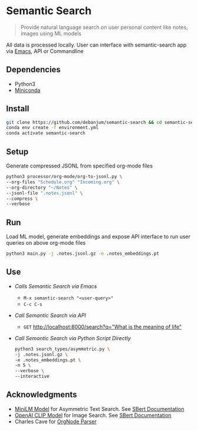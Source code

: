 Semantic Search
===
> Provide natural language search on user personal content like notes, images using ML models

All data is processed locally. User can interface with semantic-search app via [Emacs](https://github.com/debanjum/emacs-semantic-search), API or Commandline

Dependencies
----
  - Python3
  - [Miniconda](https://docs.conda.io/en/latest/miniconda.html#latest-miniconda-installer-links)

Install
---
  ```sh
  git clone https://github.com/debanjum/semantic-search && cd semantic-search
  conda env create -f environment.yml
  conda activate semantic-search
  ```

Setup
---
  Generate compressed JSONL from specified org-mode files
  ```sh
  python3 processor/org-mode/org-to-jsonl.py \
  --org-files "Schedule.org" "Incoming.org" \
  --org-directory "~/Notes" \
  --jsonl-file ".notes.jsonl" \
  --compress \
  --verbose
  ```

Run
---
  Load ML model, generate embeddings and expose API interface to run user queries on above org-mode files
  ```sh
  python3 main.py -j .notes.jsonl.gz -e .notes_embeddings.pt
  ```
    
Use
---
  - *Calls Semantic Search via Emacs*
    - `M-x semantic-search "<user-query>"`
    - `C-c C-s`
  
  - *Call Semantic Search via API*
    - `GET` [http://localhost:8000/search?q="What is the meaning of life"](http://localhost:8000/search?q=%22what%20is%20the%20meaning%20of%20life%22)
  
  - *Call Semantic Search via Python Script Directly*
    ```sh
    python3 search_types/asymmetric.py \
    -j .notes.jsonl.gz \
    -e .notes_embeddings.pt \
    -n 5 \
    --verbose \
    --interactive
    ```

Acknowledgments
--
- [MiniLM Model](https://huggingface.co/sentence-transformers/msmarco-MiniLM-L-6-v3) for Asymmetric Text Search. See [SBert Documentation](https://www.sbert.net/examples/applications/retrieve_rerank/README.html)
- [OpenAI CLIP Model](https://github.com/openai/CLIP) for Image Search. See [SBert Documentation](https://www.sbert.net/examples/applications/image-search/README.html) 
- Charles Cave for [OrgNode Parser](http://members.optusnet.com.au/~charles57/GTD/orgnode.html)
